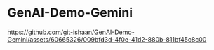# GenAI-Demo-Gemini


https://github.com/git-ishaan/GenAI-Demo-Gemini/assets/60665326/009bfd3d-4f0e-41d2-880b-811bf45c8c00

